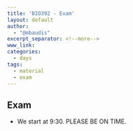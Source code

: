 ```yaml
---
title: 'BIO392 - Exam'
layout: default
author:
  - "@mbaudis"
excerpt_separator: <!--more-->
www_link: 
categories:
  - days
tags:
  - material
  - exam
---
```


## Exam 
- We start at 9:30. PLEASE BE ON TIME.

<!--more-->

